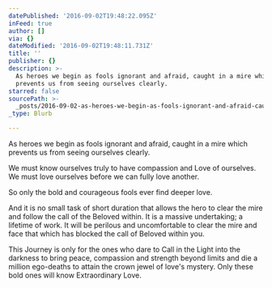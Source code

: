 ```yaml
---
datePublished: '2016-09-02T19:48:22.095Z'
inFeed: true
author: []
via: {}
dateModified: '2016-09-02T19:48:11.731Z'
title: ''
publisher: {}
description: >-
  As heroes we begin as fools ignorant and afraid, caught in a mire which
  prevents us from seeing ourselves clearly. 
starred: false
sourcePath: >-
  _posts/2016-09-02-as-heroes-we-begin-as-fools-ignorant-and-afraid-caught-in-a.md
_type: Blurb

---
```

As heroes we begin as fools ignorant and afraid, caught in a mire which prevents us from seeing ourselves clearly. 

We must know ourselves truly to have compassion and Love of ourselves. We must love ourselves before we can fully love another. 

So only the bold and courageous fools ever find deeper love. 

And it is no small task of short duration that allows the hero to clear the mire and follow the call of the Beloved within. It is a massive undertaking; a lifetime of work. It will be perilous and uncomfortable to clear the mire and face that which has blocked the call of Beloved within you. 

This Journey is only for the ones who dare to Call in the Light into the darkness to bring peace, compassion and strength beyond limits and die a million ego-deaths to attain the crown jewel of love's mystery. Only these bold ones will know Extraordinary Love.